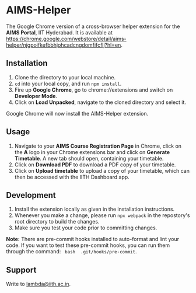 # AIMS-Helper

The Google Chrome version of a cross-browser helper extension for the **AIMS Portal**, IIT Hyderabad. It is available at https://chrome.google.com/webstore/detail/aims-helper/njgpoifkefbbhjohcadcngdomfifcflj?hl=en. 

## Installation

1. Clone the directory to your local machine.
2. `cd` into your local copy, and run `npm install`. 
3. Fire up **Google Chrome**, go to chrome://extensions and switch on **Developer Mode**. 
4. Click on **Load Unpacked**, navigate to the cloned directory and select it. 

Google Chrome will now install the AIMS-Helper extension. 

## Usage

1. Navigate to your **AIMS Course Registration Page** in Chrome, click on the **A** logo in your Chrome extensions bar and click on **Generate Timetable**. A new tab should open, containing your timetable. 
2. Click on **Download PDF** to download a PDF copy of your timetable. 
3. Click on **Upload timetable** to upload a copy of your timetable, which can then be accessed with the IITH Dashboard app. 

## Development 
1. Install the extension locally as given in the installation instructions. 
2. Whenever you make a change, please run `npx webpack` in the repostory's root directory to build the changes.
3. Make sure you test your code prior to committing changes. 

**Note:**  There are pre-commit hooks installed to auto-format and lint your code. If you want to test these pre-commit hooks, you can run them through the command: ` bash  .git/hooks/pre-commit`.
## Support

Write to lambda@iith.ac.in. 
